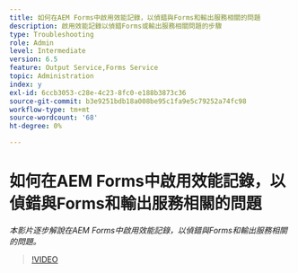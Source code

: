 ```yaml
---
title: 如何在AEM Forms中啟用效能記錄，以偵錯與Forms和輸出服務相關的問題
description: 啟用效能記錄以偵錯Forms或輸出服務相關問題的步驟
type: Troubleshooting
role: Admin
level: Intermediate
version: 6.5
feature: Output Service,Forms Service
topic: Administration
index: y
exl-id: 6ccb3053-c28e-4c23-8fc0-e188b3873c36
source-git-commit: b3e9251bdb18a008be95c1fa9e5c79252a74fc98
workflow-type: tm+mt
source-wordcount: '68'
ht-degree: 0%

---
```


# 如何在AEM Forms中啟用效能記錄，以偵錯與Forms和輸出服務相關的問題

*本影片逐步解說在AEM Forms中啟用效能記錄，以偵錯與Forms和輸出服務相關的問題。*

>[!VIDEO](https://video.tv.adobe.com/v/335499?quality=12&learn=on)
